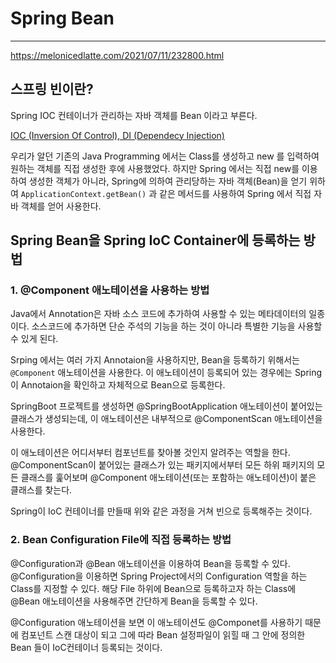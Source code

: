 # Spring Bean

------

https://melonicedlatte.com/2021/07/11/232800.html

## 스프링 빈이란?

Spring IOC 컨테이너가 관리하는 자바 객체를 Bean 이라고 부른다.

[IOC (Inversion Of Control), DI (Dependecy Injection)](https://www.notion.so/IOC-Inversion-Of-Control-DI-Dependecy-Injection-9ba90fbd3c7b4420b7997a9034820ab1)

우리가 알던 기존의 Java Programming 에서는 Class를 생성하고 new 를 입력하여 원하는 객체를 직접 생성한 후에 사용했었다. 하지만 Spring 에서는 직접 new를 이용하여 생성한 객체가 아니라, Spring에 의하여 관리당하는 자바 객체(Bean)을 얻기 위하여 `ApplicationContext.getBean()` 과 같은 메서드를 사용하여 Spring 에서 직접 자바 객체를 얻어 사용한다.

## Spring Bean을 Spring IoC Container에 등록하는 방법

### 1. @Component 애노테이션을 사용하는 방법

Java에서 Annotation은 자바 소스 코드에 추가하여 사용할 수 있는 메타데이터의 일종이다. 소스코드에 추가하면 단순 주석의 기능을 하는 것이 아니라 특별한 기능을 사용할 수 있게 된다.

Srping 에서는 여러 가지 Annotaion을 사용하지만, Bean을 등록하기 위해서는 `@Component` 애노테이션을 사용한다. 이 애노테이션이 등록되어 있는 경우에는 Spring이 Annotaion을 확인하고 자체적으로 Bean으로 등록한다.

SpringBoot 프로젝트를 생성하면 @SpringBootApplication 애노테이션이 붙어있는 클래스가 생성되는데, 이 애노테이션은 내부적으로 @ComponentScan 애노테이션을 사용한다.

이 애노테이션은 어디서부터 컴포넌트를 찾아볼 것인지 알려주는 역할을 한다. @ComponentScan이 붙어있는 클래스가 있는 패키지에서부터 모든 하위 패키지의 모든 클래스를 훑어보며 @Component 애노테이션(또는 포함하는 애노테이션)이 붙은 클래스를 찾는다.

Spring이 IoC 컨테이너를 만들때 위와 같은 과정을 거쳐 빈으로 등록해주는 것이다.

### 2. Bean Configuration File에 직접 등록하는 방법

@Configuration과 @Bean 애노테이션을 이용하여 Bean을 등록할 수 있다. @Configuration을 이용하면 Spring Project에서의 Configuration 역할을 하는 Class를 지정할 수 있다. 해당 File 하위에 Bean으로 등록하고자 하는 Class에 @Bean 애노테이션을 사용해주면 간단하게 Bean을 등록할 수 있다.

@Configuration 애노테이션을 보면 이 애노테이션도 @Componet를 사용하기 때문에 컴포넌트 스캔 대상이 되고 그에 따라 Bean 설정파일이 읽힐 때 그 안에 정의한 Bean 들이 IoC컨테이너 등록되는 것이다.
